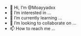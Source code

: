 - 👋 Hi, I’m @Moayyadxx
- 👀 I’m interested in ...
- 🌱 I’m currently learning ...
- 💞️ I’m looking to collaborate on ...
- 📫 How to reach me ...

<!---
Moayyadxx/Moayyadxx is a ✨ special ✨ repository because its `README.md` (this file) appears on your GitHub profile.
You can click the Preview link to take a look at your changes.
--->
